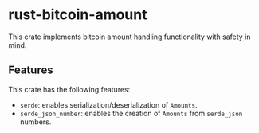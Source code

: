 # rust-bitcoin-amount

This crate implements bitcoin amount handling functionality with safety in mind.

## Features

This crate has the following features:

 - `serde`: enables serialization/deserialization of `Amounts`.
 - `serde_json_number`: enables the creation of `Amounts` from `serde_json` numbers.
